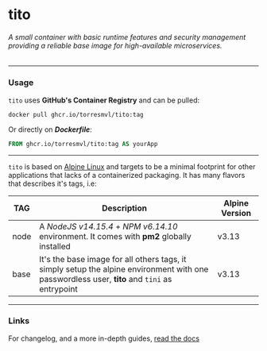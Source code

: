 # tito

###### A small container with basic runtime features and security management providing a reliable base image for high-available microservices.

---

### Usage

`tito` uses **GitHub's Container Registry** and can be pulled:

```
docker pull ghcr.io/torresmvl/tito:tag
```

Or directly on **_Dockerfile_**:

```Dockerfile
FROM ghcr.io/torresmvl/tito:tag AS yourApp
```

---

`tito` is based on [Alpine Linux](https://alpinelinux.org) and targets to be a minimal footprint for other applications that lacks of a containerized packaging. It has many flavors that describes it's tags, i.e:

| TAG  | Description                                                                                                                                   | Alpine Version |
| ---- | --------------------------------------------------------------------------------------------------------------------------------------------- | -------------- |
| node | A _NodeJS v14.15.4_ + _NPM v6.14.10_ environment. It comes with **pm2** globally installed                                                    | v3.13          |
| base | It's the base image for all others tags, it simply setup the alpine environment with one passwordless user, **tito** and `tini` as entrypoint | v3.13          |

---

### Links

For changelog, and a more in-depth guides, [read the docs](https://docs.growlab.digital)
